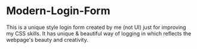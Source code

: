 # Modern-Login-Form

This is a unique style login form created by me (not UI) just for improving my CSS skills.
It has unique & beautiful way of logging in which reflects the webpage's beauty and creativity.
